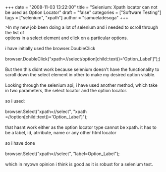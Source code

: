 +++
date = "2008-11-03 13:22:00"
title = "Selenium: Xpath locator can not be used as Option Locator"
draft = "false"
categories = ["Software Testing"]
tags = ["selenium", "xpath"]
author = "samueladesoga"
+++

&gt;In my new job been doing a lot of selenium and i needed to scroll through the list of<br />options in a select element and click on a particular options.<br /><br />i have initially used the browser.DoubleClick<br /><br />browser.DoubleClick("xpath=//select/option[child::text()='Option_Label']");)<br /><br />But then this didnt work because selenium doesn't have the functionality to scroll down the select element in other to make my desired option visible.<br /><br />Looking through the selenium api, i have used another method, which take in two parameters, the select locator and the option locator.<br /><br />so i used:<br /><br />browser.Select("xpath=//select", "xpath =//option[child::text()='Option_Label']");<br /><br />that hasnt work either as the option locator type cannot be xpath. it has to be a label, id, atrribute, name or any other html locator<br /><br />so i have done<br /><br />browser.Select("xpath=//select", "label=Option_Label");<br /><br />which in myown opinion i think is good as it is robust for a selenium test.


